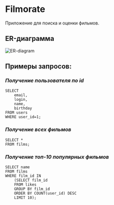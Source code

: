 # Filmorate
Приложение для поиска и оценки фильмов.
## ER-диаграмма 
![ER-diagram](https://ic.wampi.ru/2023/05/18/ER-diagram.png)
## Примеры запросов:
### *Получение пользователя по id*

    SELECT
        email,
        login,
        name,
        birthday
    FROM users
    WHERE user_id=1;
### *Получение всех фильмов*

    SELECT *
    FROM films;
### *Получение топ-10 популярных фильмов*
    
    SELECT name
    FROM films
    WHERE film_id IN
        (SELECT film_id
        FROM likes
        GROUP BY film_id
        ORDER BY COUNT(user_id) DESC
        LIMIT 10);
